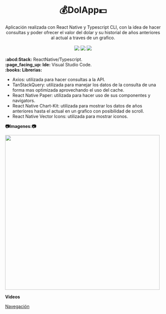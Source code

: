 <div align="center">
  <h1>💰DolApp💵</h1> 
Aplicación realizada con React Native y Typescript CLI, con la idea de hacer consultas y poder ofrecer el valor del dolar y su historial de años anteriores al actual a traves de un grafico.
</div>
<br>
<div align="center">
  <img src="https://img.shields.io/badge/React%20Native-blue?style=flat&logo=react&logoColor=white">
  <img src="https://img.shields.io/badge/TypeScript-F7DF1E?style=flat&logo=typescript&logoColor=white">  
  <img src="https://img.shields.io/badge/-GitHub-black?logo=github">
</div>
<br>
  <b>:abcd:Stack:</b> ReactNative/Typescript.<br>
  <b>:page_facing_up: Ide:</b> Visual Studio Code.<br>  
  <b>:books: Librerias:</b>  
  <ul><li>Axios: utilizada para hacer consultas a la API.<br></li>
  <li>TanStackQuery: utilizada para manejar los datos de la consulta de una forma mas optimizada aprovechando el uso del cache.</li>
  <li>React Native Paper: utilizada para hacer uso de sus componentes y navigators.</li>
  <li>React Native Chart-Kit: utilizada para mostrar los datos de años anteriores hasta el actual en un grafico con posibilidad de scroll.</li>
  <li>React Native Vector Icons: utilizada para mostrar iconos.</li>
  </ul>            

  <b>:camera:Imagenes::camera:</b>
  
  <img src="app/src/assets/images/DarkAndLight.jpg" width="500" height="500"/>

  <b>Videos</b>

  [Navegación](https://youtube.com/shorts/SR_zSos2lDs)
  
  

  
  
  
  
